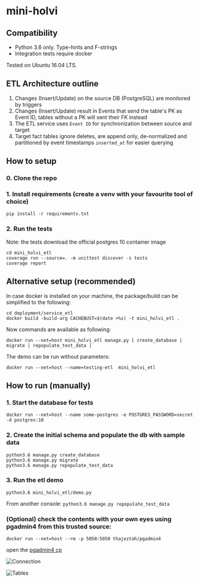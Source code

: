 # mini-holvi

## Compatibility
- Python 3.6 only. Type-hints and F-strings
- Integration tests require docker

Tested on Ubuntu 16.04 LTS.

## ETL Architecture outline

1. Changes (Insert/Update) on the source DB (PostgreSQL) are monitored by triggers
2. Changes (Insert/Update) result in Events that send the table's PK as Event ID, 
tables without a PK will sent their FK instead
3. The ETL service uses `Event ID` for synchronization between source and target
4. Target fact tables ignore deletes, are append only, 
de-normalized and partitioned by event timestamps `inserted_at` for easier querying

## How to setup

### 0. Clone the repo

### 1. Install requirements (create a venv with your favourite tool of choice)
```pip install -r requirements.txt```

### 2. Run the tests
Note: the tests download the official postgres 10 container image
```
cd mini_holvi_etl
coverage run --source=. -m unittest discover -s tests
coverage report
```

## Alternative setup (recommended)
In case docker is installed on your machine, the package/build can be simplified to the following:
```
cd deployment/service_etl
docker build -build-arg CACHEBUST=$(date +%s) -t mini_holvi_etl .
```
Now commands are available as following:  
```
docker run --net=host mini_holvi_etl manage.py [ create_database | migrate | repopulate_test_data ]
```

The demo can be run without parameters:  
```
docker run --net=host --name=testing-etl  mini_holvi_etl
```


## How to run (manually)

### 1. Start the database for tests
```docker run --net=host --name some-postgres -e POSTGRES_PASSWORD=secret -d postgres:10```

### 2. Create the initial schema and populate the db with sample data
```
python3.6 manage.py create_database
python3.6 manage.py migrate
python3.6 manage.py repopulate_test_data
```

### 3. Run the etl demo
```python3.6 mini_holvi_etl/demo.py```

From another console: ```python3.6 manage.py repopulate_test_data``` 

### (Optional) check the contents with your own eyes using pgadmin4 from this trusted source:
```
docker run --net=host --rm -p 5050:5050 thajeztah/pgadmin4
```
open the [pgadmin4 cp](localhost:5050)

![Connection](misc/pic2.png)

![Tables](misc/pic1.png)
